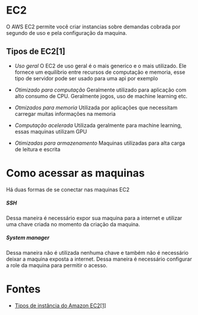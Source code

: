# EC2

O AWS EC2 permite você criar instancias sobre demandas cobrada por segundo de uso e pela configuração da maquina.

## Tipos de EC2[1]

* *Uso geral*
O EC2 de uso geral é o mais generico e o mais utilizado. Ele fornece um equilibrio entre recursos de computação e memoria, esse tipo de servidor pode ser usado para uma api por exemplo

* *Otimizado para computação*
Geralmente utilizado para aplicação com alto consumo de CPU. Geralmente jogos, uso de machine learning etc.

* *Otmizados para memoria*
Utilizada por aplicações que necessitam carregar muitas informações na memoria

* *Computação acelerada*
Utilizada geralmente para machine learning, essas maquinas utilizam GPU

* *Otimizadas para armazenamento*
Maquinas utilizadas para alta carga de leitura e escrita

# Como acessar as maquinas
Há duas formas de se conectar nas maquinas EC2

##### SSH
Dessa maneira é necessário expor sua maquina para a internet e utilizar uma chave criada no momento da criação da maquina.

##### System manager
Dessa maneira não é utilizada nenhuma chave e também não é necessário deixar a maquina exposta a internet. Dessa maneira é necessário configurar a role da maquina para permitir o acesso.

# Fontes
- [Tipos de instância do Amazon EC2[1]](https://aws.amazon.com/pt/ec2/instance-types/?trkCampaign=acq_paid_search_brand&sc_channel=PS&sc_campaign=acquisition_BR&sc_publisher=Google&sc_category=Cloud%20Computing&sc_country=BR&sc_geo=LATAM&sc_outcome=acq&sc_detail=ec2%20instance%20types&sc_content={ad%20group}&sc_matchtype=e&sc_segment=490489530680&sc_medium=ACQ-P|PS-GO|Brand|Desktop|SU|Cloud%20Computing|EC2|BR|EN|Sitelink&s_kwcid=AL!4422!3!490489530680!e!!g!!ec2%20instance%20types&ef_id=CjwKCAjw3_KIBhA2EiwAaAAliuzLDKNZl_rEDI6lld1E790VSjhR79fEz8OSq2X_O60DjrfZL1Di-BoCcMQQAvD_BwE:G:s&s_kwcid=AL!4422!3!490489530680!e!!g!!ec2%20instance%20types)